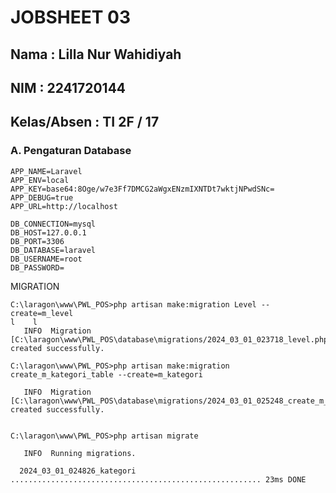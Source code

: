 # JOBSHEET 03

## Nama : Lilla Nur Wahidiyah
## NIM  : 2241720144
## Kelas/Absen : TI 2F / 17

### A. Pengaturan Database

```
APP_NAME=Laravel
APP_ENV=local
APP_KEY=base64:8Oge/w7e3Ff7DMCG2aWgxENzmIXNTDt7wktjNPwdSNc=
APP_DEBUG=true
APP_URL=http://localhost
```
```
DB_CONNECTION=mysql
DB_HOST=127.0.0.1
DB_PORT=3306
DB_DATABASE=laravel
DB_USERNAME=root
DB_PASSWORD=
```
MIGRATION
```
C:\laragon\www\PWL_POS>php artisan make:migration Level --create=m_level
l    l
   INFO  Migration [C:\laragon\www\PWL_POS\database\migrations/2024_03_01_023718_level.php] created successfully.
```
```
C:\laragon\www\PWL_POS>php artisan make:migration create_m_kategori_table --create=m_kategori

   INFO  Migration [C:\laragon\www\PWL_POS\database\migrations/2024_03_01_025248_create_m_kategori_table.php] created successfully.


C:\laragon\www\PWL_POS>php artisan migrate

   INFO  Running migrations.

  2024_03_01_024826_kategori ........................................................ 23ms DONE
  ```